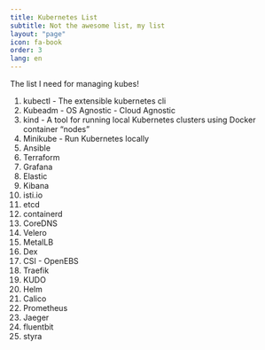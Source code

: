 ```yaml
---
title: Kubernetes List
subtitle: Not the awesome list, my list
layout: "page"
icon: fa-book
order: 3
lang: en
---
```


The list I need for managing kubes!

1. kubectl - The extensible kubernetes cli
2. Kubeadm - OS Agnostic - Cloud Agnostic
3. kind - A tool for running local Kubernetes clusters using Docker container “nodes”
4. Minikube - Run Kubernetes locally
5. Ansible
6. Terraform
7. Grafana
8. Elastic
9. Kibana
10. isti.io
11. etcd
12. containerd
13. CoreDNS
14. Velero
15. MetalLB
16. Dex
17. CSI - OpenEBS
18. Traefik
19. KUDO
20. Helm
21. Calico
22. Prometheus
23. Jaeger
24. fluentbit
25. styra